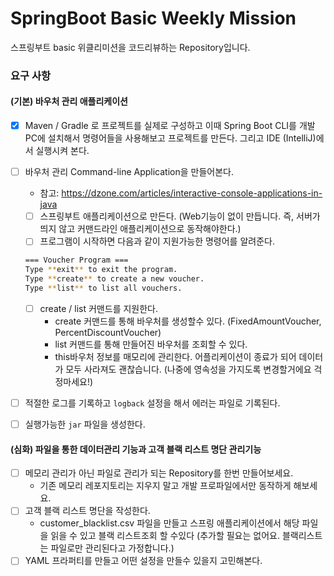 # SpringBoot Basic Weekly Mission

스프링부트 basic 위클리미션을 코드리뷰하는 Repository입니다.

### 요구 사항

#### (기본) 바우처 관리 애플리케이션

- [x]  Maven / Gradle 로 프로젝트를 실제로 구성하고 이때 Spring Boot CLI를 개발PC에 설치해서 명령어들을 사용해보고 프로젝트를 만든다. 그리고 IDE (IntelliJ)에서 실행시켜
  본다.
- [ ]  바우처 관리 Command-line Application을 만들어본다.
    - 참고: https://dzone.com/articles/interactive-console-applications-in-java
    - [ ]  스프링부트 애플리케이션으로 만든다. (Web기능이 없이 만듭니다. 즉, 서버가 띄지 않고 커맨드라인 애플리케이션으로 동작해야한다.)
    - [ ]  프로그램이 시작하면 다음과 같이 지원가능한 명령어를 알려준다.

      ```bash
      === Voucher Program ===
      Type **exit** to exit the program.
      Type **create** to create a new voucher.
      Type **list** to list all vouchers.
      ```

    - [ ]  create / list 커맨드를 지원한다.
        - create 커맨드를 통해 바우처를 생성할수 있다. (FixedAmountVoucher, PercentDiscountVoucher)
        - list 커맨드를 통해 만들어진 바우처를 조회할 수 있다.
        - this바우처 정보를 매모리에 관리한다. 어플리케이션이 종료가 되어 데이터가 모두 사라져도 괜찮습니다. (나중에 영속성을 가지도록 변경할거에요 걱정마세요!)
- [ ]  적절한 로그를 기록하고 `logback` 설정을 해서 에러는 파일로 기록된다.
- [ ]  실행가능한 `jar` 파일을 생성한다.

#### (심화) 파일을 통한 데이터관리 기능과 고객 블랙 리스트 명단 관리기능

- [ ]  메모리 관리가 아닌 파일로 관리가 되는 Repository를 한번 만들어보세요.
    - 기존 메모리 레포지토리는 지우지 말고 개발 프로파일에서만 동작하게 해보세요.
- [ ]  고객 블랙 리스트 명단을 작성한다.
    - customer_blacklist.csv 파일을 만들고 스프링 애플리케이션에서 해당 파일을 읽을 수 있고 블랙 리스트조회 할 수있다 (추가할 필요는 없어요. 블랙리스트는 파일로만 관리된다고 가정합니다.)
- [ ]  YAML 프라퍼티를 만들고 어떤 설정을 만들수 있을지 고민해본다.
